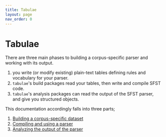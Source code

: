 ```yaml
---
title: Tabulae
layout: page
nav_order: 0
---
```



# Tabulae

There are three main phases to building a corpus-specific parser and working with its output.

1. you write (or modify existing) plain-text tables defining rules and vocabulary for your parser.
2. `tabulae`'s build packages read your tables, then write and compile SFST code.
3. `tabulae`'s analysis packages can read the output of the SFST parser, and give you structured objects.

This documentation accordingly falls into three parts;

1. [Building a corpus-specific dataset](./tables/)
2. [Compiling and using a parser](./compiling/)
3. [Analyzing the output of the parser](analysis/)
